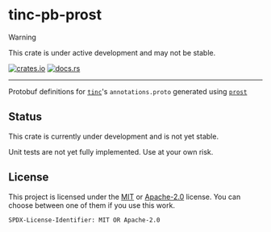 # tinc-pb-prost

> [!WARNING]  
> This crate is under active development and may not be stable.

[![crates.io](https://img.shields.io/crates/v/tinc-derive.svg)](https://crates.io/crates/tinc-derive) [![docs.rs](https://img.shields.io/docsrs/tinc-derive)](https://docs.rs/tinc-derive)

---

Protobuf definitions for [`tinc`](https://crates.io/crates/tinc)'s `annotations.proto` generated using [`prost`](https://crates.io/crates/prost)

## Status

This crate is currently under development and is not yet stable.

Unit tests are not yet fully implemented. Use at your own risk.

## License

This project is licensed under the [MIT](./LICENSE.MIT) or [Apache-2.0](./LICENSE.Apache-2.0) license.
You can choose between one of them if you use this work.

`SPDX-License-Identifier: MIT OR Apache-2.0`
